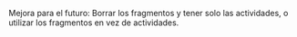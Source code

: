 Mejora para el futuro:
Borrar los fragmentos y tener solo las actividades, o utilizar los fragmentos en vez de actividades.
